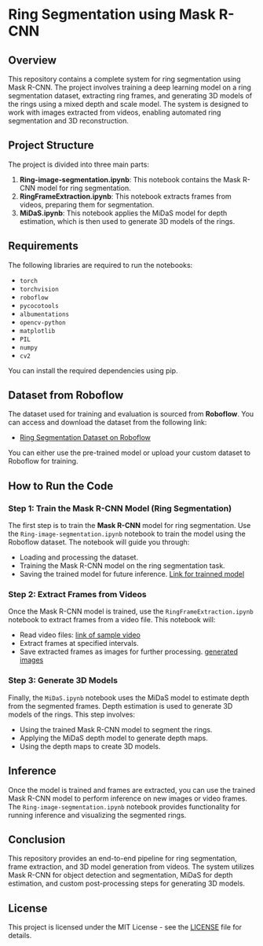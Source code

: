 # Ring Segmentation using Mask R-CNN

## Overview

This repository contains a complete system for ring segmentation using Mask R-CNN. The project involves training a deep learning model on a ring segmentation dataset, extracting ring frames, and generating 3D models of the rings using a mixed depth and scale model. The system is designed to work with images extracted from videos, enabling automated ring segmentation and 3D reconstruction.

## Project Structure

The project is divided into three main parts:

1. **Ring-image-segmentation.ipynb**: This notebook contains the Mask R-CNN model for ring segmentation.
2. **RingFrameExtraction.ipynb**: This notebook extracts frames from videos, preparing them for segmentation.
3. **MiDaS.ipynb**: This notebook applies the MiDaS model for depth estimation, which is then used to generate 3D models of the rings.

## Requirements

The following libraries are required to run the notebooks:

- `torch`
- `torchvision`
- `roboflow`
- `pycocotools`
- `albumentations`
- `opencv-python`
- `matplotlib`
- `PIL`
- `numpy`
- `cv2`

You can install the required dependencies using pip.

## Dataset from Roboflow

The dataset used for training and evaluation is sourced from **Roboflow**. You can access and download the dataset from the following link:

- [Ring Segmentation Dataset on Roboflow](https://universe.roboflow.com/postcards-c0lec/ring-segmentation-zdria/dataset/2)

You can either use the pre-trained model or upload your custom dataset to Roboflow for training.

## How to Run the Code

### Step 1: Train the Mask R-CNN Model (Ring Segmentation)

The first step is to train the **Mask R-CNN** model for ring segmentation. Use the `Ring-image-segmentation.ipynb` notebook to train the model using the Roboflow dataset. The notebook will guide you through:

- Loading and processing the dataset.
- Training the Mask R-CNN model on the ring segmentation task.
- Saving the trained model for future inference. [Link for trainned model](https://drive.google.com/drive/folders/1o9ueta73Bnf_ahY7Bu1DnabO1RIOezHK?usp=drive_link)

### Step 2: Extract Frames from Videos

Once the Mask R-CNN model is trained, use the `RingFrameExtraction.ipynb` notebook to extract frames from a video file. This notebook will:

- Read video files: [link of sample video](https://drive.google.com/file/d/1DrobI9aun48xQ6sAGBH2jxLHjm2ASFV-/view?usp=drive_link)
- Extract frames at specified intervals.
- Save extracted frames as images for further processing. [generated images](https://drive.google.com/drive/folders/1FGjOaJkgJbyncHMtRdLx4ucc2svufGZw?usp=drive_link)

### Step 3: Generate 3D Models

Finally, the `MiDaS.ipynb` notebook uses the MiDaS model to estimate depth from the segmented frames. Depth estimation is used to generate 3D models of the rings. This step involves:

- Using the trained Mask R-CNN model to segment the rings.
- Applying the MiDaS depth model to generate depth maps.
- Using the depth maps to create 3D models.

## Inference

Once the model is trained and frames are extracted, you can use the trained Mask R-CNN model to perform inference on new images or video frames. The `Ring-image-segmentation.ipynb` notebook provides functionality for running inference and visualizing the segmented rings.

## Conclusion

This repository provides an end-to-end pipeline for ring segmentation, frame extraction, and 3D model generation from videos. The system utilizes Mask R-CNN for object detection and segmentation, MiDaS for depth estimation, and custom post-processing steps for generating 3D models.

## License

This project is licensed under the MIT License - see the [LICENSE](LICENSE) file for details.
